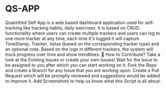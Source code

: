 # QS-APP
Quantified Self App is a web based dashboard application used for self­ tracking like tracking habits, daily exercises.
It is based on CRUD functionality where users can create multiple trackers and
users can log to one more tracker at any time, each time it's logged it will
capture TimeStamp, Tracker, Value (based on the corresponding tracker type)
and an optional note.
Based on the logs in different trackers, the system will track progress over
time and show trendlines.
📝 How to Contribute?
Take a look at the Existing Issues or create your own Issues!
Wait for the Issue to be assigned to you after which you can start working on it.
Fork the Repo and create a Branch for any Issue that you are working upon.
Create a Pull Request which will be promptly reviewed and suggestions would be added to improve it.
Add Screenshots to help us know what this Script is all about.
